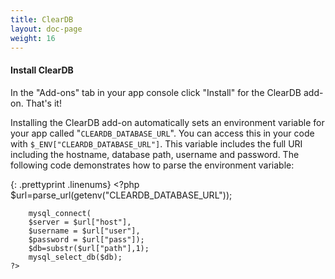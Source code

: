 ```yaml
---
title: ClearDB
layout: doc-page
weight: 16
---
```


#### Install ClearDB

In the "Add-ons" tab in your app console click "Install" for the ClearDB add-on. That's it!

Installing the ClearDB add-on automatically sets an environment variable for your app called "`CLEARDB_DATABASE_URL`". You can access this in your code with `$_ENV["CLEARDB_DATABASE_URL"]`. This variable includes the full URI including the hostname, database path, username and password. The following code demonstrates how to parse the environment variable:

{: .prettyprint .linenums}
	<?php
		$url=parse_url(getenv("CLEARDB_DATABASE_URL"));

		mysql_connect(
		$server = $url["host"],
		$username = $url["user"],
		$password = $url["pass"]);
		$db=substr($url["path"],1);
		mysql_select_db($db);
	?>

